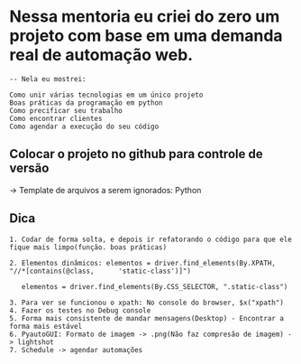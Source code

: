 # Nessa mentoria eu criei do zero um projeto com base em uma demanda real de automação web.
 
    -- Nela eu mostrei:
````
Como unir várias tecnologias em um único projeto
Boas práticas da programação em python
Como precificar seu trabalho
Como encontrar clientes
Como agendar a execução do seu código
````

## Colocar o projeto no github para controle de versão 

-> Template de arquivos a serem ignorados: Python

## Dica

````
1. Codar de forma solta, e depois ir refatorando o código para que ele fique mais limpo(função. boas práticas)

2. Elementos dinâmicos: elementos = driver.find_elements(By.XPATH, "//*[contains(@class,      'static-class')]")

   elementos = driver.find_elements(By.CSS_SELECTOR, ".static-class")

3. Para ver se funcionou o xpath: No console do browser, $x("xpath")
4. Fazer os testes no Debug console
5. Forma mais consistente de mandar mensagens(Desktop) - Encontrar a forma mais estável
6. PyautoGUI: Formato de imagem -> .png(Não faz compresão de imagem) -> lightshot
7. Schedule -> agendar automações


````